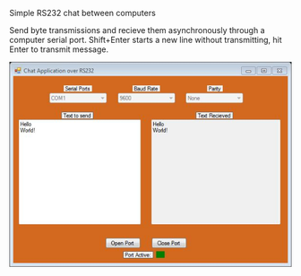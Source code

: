 Simple RS232 chat between computers

Send byte transmissions and recieve them asynchronously through a computer serial port. 
Shift+Enter starts a new line without transmitting, hit Enter to transmit message.

![example](https://github.com/Dulatr/RS232_Chat_.NET/blob/master/FormExample.JPG)
